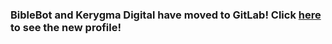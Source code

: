 <p align="center">
    <h3>BibleBot and Kerygma Digital have moved to GitLab! Click <a href="https://gitlab.com/kerygmadigital/biblebot">here</a> to see the new profile!</h3>
</p>
